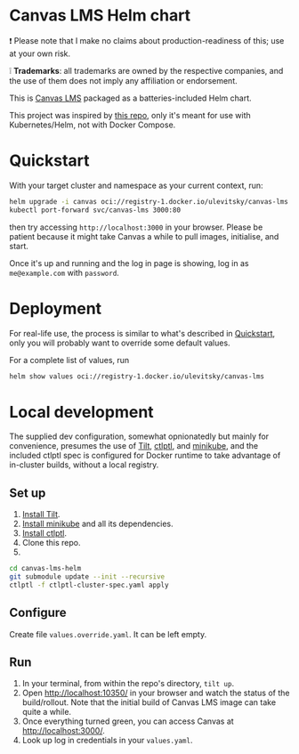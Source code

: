 # Canvas LMS Helm chart

❗ Please note that I make no claims about production-readiness of this; use at your own risk.

❕ **Trademarks**: all trademarks are owned by the respective companies, and the use of them does not imply any affiliation or endorsement.

This is [Canvas LMS](https://github.com/instructure/canvas-lms) packaged as a batteries-included Helm chart.

This project was inspired by [this repo](https://github.com/instructure/canvas-self-hosted), only it's meant for use with Kubernetes/Helm, not with Docker Compose.

# Quickstart

With your target cluster and namespace as your current context, run:

```bash
helm upgrade -i canvas oci://registry-1.docker.io/ulevitsky/canvas-lms
kubectl port-forward svc/canvas-lms 3000:80
```

then try accessing `http://localhost:3000` in your browser. Please be patient because it might take Canvas a while to pull images, initialise, and start.

Once it's up and running and the log in page is showing, log in as `me@example.com` with `password`.

# Deployment

For real-life use, the process is similar to what's described in [Quickstart](#quickstart), only you will probably want to override some default values.

For a complete list of values, run

```bash
helm show values oci://registry-1.docker.io/ulevitsky/canvas-lms
```

# Local development

The supplied dev configuration, somewhat opnionatedly but mainly for convenience, presumes the use of [Tilt](https://tilt.dev), [ctlptl](https://github.com/tilt-dev/ctlptl), and [minikube](https://minikube.sigs.k8s.io/), and the included ctlptl spec is configured for Docker runtime to take advantage of in-cluster builds, without a local registry.

## Set up

1. [Install Tilt](https://docs.tilt.dev/).
2. [Install minikube](https://minikube.sigs.k8s.io/docs/) and all its dependencies.
3. [Install ctlptl](https://github.com/tilt-dev/ctlptl).
4. Clone this repo.
5.

```bash
cd canvas-lms-helm
git submodule update --init --recursive
ctlptl -f ctlptl-cluster-spec.yaml apply
```

## Configure

Create file `values.override.yaml`. It can be left empty.

## Run

1. In your terminal, from within the repo's directory, `tilt up`.
2. Open [http://localhost:10350/](http://localhost:10350/) in your browser and watch the status of the build/rollout. Note that the initial build of Canvas LMS image can take quite a while.
3. Once everything turned green, you can access Canvas at [http://localhost:3000/](http://localhost:3000/).
4. Look up log in credentials in your `values.yaml`.
